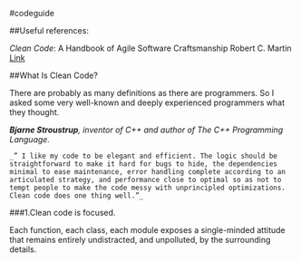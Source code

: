 #codeguide

##Useful references:

*Clean Code*: A Handbook of Agile Software Craftsmanship Robert C. Martin
[Link](http://ricardogeek.com/docs/clean_code.pdf)

##What Is Clean Code?

There are probably as many definitions as there are programmers. So I asked some very well-known and deeply experienced programmers what they thought.

_**Bjarne Stroustrup**, inventor of C++ and author of The C++ Programming Language._

	_” I like my code to be elegant and efficient. The logic should be straightforward to make it hard for bugs to hide, the dependencies minimal to ease maintenance, error handling complete according to an articulated strategy, and performance close to optimal so as not to tempt people to make the code messy with unprincipled optimizations. Clean code does one thing well.”_


###1.Clean code is focused.

Each function, each class, each module exposes a single-minded attitude that remains entirely undistracted, and unpolluted, by the surrounding details.
